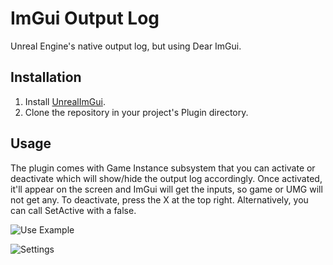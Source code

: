 ﻿# ImGui Output Log

Unreal Engine's native output log, but using Dear ImGui.

## Installation

1) Install [UnrealImGui](https://github.com/segross/UnrealImGui).
2) Clone the repository in your project's Plugin directory.

## Usage

The plugin comes with Game Instance subsystem that you can activate or deactivate which will show/hide the output log 
accordingly. Once activated, it'll appear on the screen and ImGui will get the inputs, so game or UMG will not get any. 
To deactivate, press the X at the top right. Alternatively, you can call SetActive with a false.

![Use Example](imgui_outputlog_use.png)

![Settings](imgui_outputlog_settings.png)
